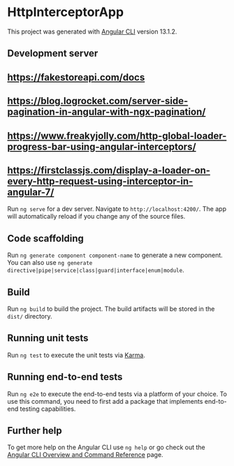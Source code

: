 # HttpInterceptorApp

This project was generated with [Angular CLI](https://github.com/angular/angular-cli) version 13.1.2.

## Development server
## https://fakestoreapi.com/docs
## https://blog.logrocket.com/server-side-pagination-in-angular-with-ngx-pagination/
## https://www.freakyjolly.com/http-global-loader-progress-bar-using-angular-interceptors/
## https://firstclassjs.com/display-a-loader-on-every-http-request-using-interceptor-in-angular-7/
Run `ng serve` for a dev server. Navigate to `http://localhost:4200/`. The app will automatically reload if you change any of the source files.

## Code scaffolding

Run `ng generate component component-name` to generate a new component. You can also use `ng generate directive|pipe|service|class|guard|interface|enum|module`.

## Build

Run `ng build` to build the project. The build artifacts will be stored in the `dist/` directory.

## Running unit tests

Run `ng test` to execute the unit tests via [Karma](https://karma-runner.github.io).

## Running end-to-end tests

Run `ng e2e` to execute the end-to-end tests via a platform of your choice. To use this command, you need to first add a package that implements end-to-end testing capabilities.

## Further help

To get more help on the Angular CLI use `ng help` or go check out the [Angular CLI Overview and Command Reference](https://angular.io/cli) page.
